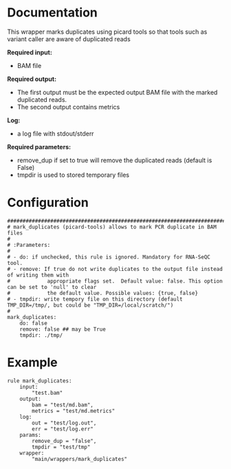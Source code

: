 # Documentation

This wrapper marks duplicates using picard tools so that tools such as variant
caller are aware of duplicated reads

**Required input:**

- BAM file

**Required output:**

- The first output must be the expected output BAM file with the 
  marked duplicated reads.
- The second output contains metrics

**Log:**

- a log file with stdout/stderr

**Required parameters:**

- remove_dup if set to true will remove the duplicated reads (default is False)
- tmpdir is used to stored temporary files


# Configuration


    #############################################################################
    # mark_duplicates (picard-tools) allows to mark PCR duplicate in BAM files
    #
    # :Parameters:
    #
    # - do: if unchecked, this rule is ignored. Mandatory for RNA-SeQC tool.
    # - remove: If true do not write duplicates to the output file instead of writing them with
    #            appropriate flags set.  Default value: false. This option can be set to 'null' to clear
    #            the default value. Possible values: {true, false}
    # - tmpdir: write tempory file on this directory (default TMP_DIR=/tmp/, but could be "TMP_DIR=/local/scratch/")
    #
    mark_duplicates:
        do: false
        remove: false ## may be True
        tmpdir: ./tmp/

# Example


    rule mark_duplicates:
        input:
            "test.bam"
        output:
            bam = "test/md.bam",
            metrics = "test/md.metrics"
        log:
            out = "test/log.out",
            err = "test/log.err"
        params:
            remove_dup = "false",
            tmpdir = "test/tmp"
        wrapper:
            "main/wrappers/mark_duplicates"


